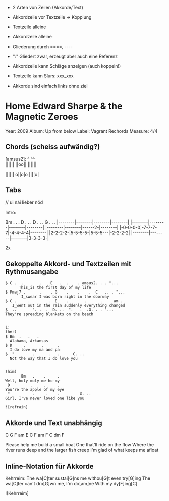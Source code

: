 - 2 Arten von Zeilen (Akkorde/Text)
- Akkordzeile vor Textzeile -> Kopplung
- Textzeile alleine
- Akkordzeile alleine
- Gliederung durch ====, ----
- ":" Gliedert zwar, erzeugt aber auch eine Referenz

- Akkordzeile kann Schläge anzeigen (auch koppeln!)
- Textzeile kann Slurs: xxx_xxx

- Akkorde sind einfach links ohne ziel



Home
Edward Sharpe & the Magnetic Zeroes
===================================

Year: 2009
Album: Up from below
Label: Vagrant Rechords
Measure: 4/4

Chords (scheiss aufwändig?)
------

[amsus2]:
     ^  ^^  
    ||||||
    ||oo||
    ||||||

[D/F#]:
      ^
    ||||||
    o||o|o
    ||||o|

Tabs
------

// ui näi lieber nöd

Intro:

Bm . . . D  . . . D  . . . G  . . . 
|--------|--------|--------|--------|
|--------|--------|--------|--------|
|--------|--------|------2-|--------|
|-0-0-0-0|-7-7-7-7|-4-4-4-4|--------|
|2-2-2-2-|5-5-5-5-|5-5-5---|-2-2-2-2|
|--------|--------|--------|3-3-3-3-|

2x


Gekoppelte Akkord- und Textzeilen mit Rythmusangabe
----------------------


```
$ C .  .       .    E   .  .    . amsus2. . . "...
      This_is the first day of my life 
$ Fmaj7 .      .    . G    .    .    .  C   .. . "...
       I_swear I was born right in the doorway 
$ C .     .        .  E    .       .      .     am .
   I_went out in the rain suddenly everything changed 
$  ..       ". .  .  D. ..  ".   .  .G. . . "...
They're spreading blankets on the beach 


1:
(her)
$ Bm  .   .   .  
  Alabama, Arkansas
$ D     .       .      .
  I do love my ma and pa
$  "        .      .   .      G. ..
  Not the way that I do love you
    

(him)
       Bm   .    .     .
Well, holy moly me-ho-my
 D         .     .     .
You're the apple of my eye
 "          .     .    .         G. ..
Girl, I've never loved one like you

![refrain]
```


Akkorde und Text unabhängig
---------------------------

C G F
am E
C F am F
C dm F

Please help me build a small boat 
One that'll ride on the flow 
Where the river runs deep and the larger fish creep 
I'm glad of what keeps me afloat 


Inline-Notation für Akkorde
---------------------------

Kehrreim:
The wa[C]ter sustai[G]ns me withou[G]t even try[G]ing 
The wa[C]ter can't dro[G]wn me, I'm do[am]ne 
With my dy[F]ing[C] 

![Kehrreim]

